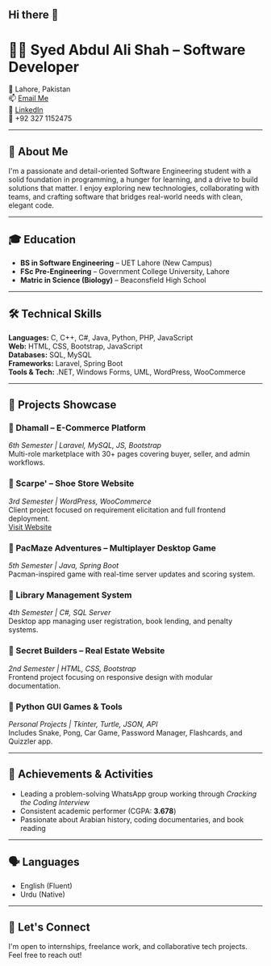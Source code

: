 ## Hi there 👋
# 👨‍💻 Syed Abdul Ali Shah – Software Developer

📍 Lahore, Pakistan  
📫 [Email Me](mailto:syedabdulalishah.786@gmail.com)  
🔗 [LinkedIn](https://www.linkedin.com/in/syed-abdul-ali-shah/)  
📱 +92 327 1152475  

---

## 🚀 About Me

I'm a passionate and detail-oriented Software Engineering student with a solid foundation in programming, a hunger for learning, and a drive to build solutions that matter. I enjoy exploring new technologies, collaborating with teams, and crafting software that bridges real-world needs with clean, elegant code.

---

## 🎓 Education

- **BS in Software Engineering** – UET Lahore (New Campus)  
- **FSc Pre-Engineering** – Government College University, Lahore  
- **Matric in Science (Biology)** – Beaconsfield High School  

---

## 🛠️ Technical Skills

**Languages:** C, C++, C#, Java, Python, PHP, JavaScript  
**Web:** HTML, CSS, Bootstrap, JavaScript  
**Databases:** SQL, MySQL  
**Frameworks:** Laravel, Spring Boot  
**Tools & Tech:** .NET, Windows Forms, UML, WordPress, WooCommerce  

---

## 💼 Projects Showcase

### 🔹 Dhamall – E-Commerce Platform  
_6th Semester | Laravel, MySQL, JS, Bootstrap_  
Multi-role marketplace with 30+ pages covering buyer, seller, and admin workflows.

### 🔹 Scarpe' – Shoe Store Website  
_3rd Semester | WordPress, WooCommerce_  
Client project focused on requirement elicitation and full frontend deployment.  
[Visit Website](https://scarpe.com.pk)

### 🔹 PacMaze Adventures – Multiplayer Desktop Game  
_5th Semester | Java, Spring Boot_  
Pacman-inspired game with real-time server updates and scoring system.

### 🔹 Library Management System  
_4th Semester | C#, SQL Server_  
Desktop app managing user registration, book lending, and penalty systems.

### 🔹 Secret Builders – Real Estate Website  
_2nd Semester | HTML, CSS, Bootstrap_  
Frontend project focusing on responsive design with modular documentation.

### 🔹 Python GUI Games & Tools  
_Personal Projects | Tkinter, Turtle, JSON, API_  
Includes Snake, Pong, Car Game, Password Manager, Flashcards, and Quizzler app.

---

## 🏅 Achievements & Activities

- Leading a problem-solving WhatsApp group working through _Cracking the Coding Interview_
- Consistent academic performer (CGPA: **3.678**)
- Passionate about Arabian history, coding documentaries, and book reading

---

## 🗣️ Languages

- English (Fluent)  
- Urdu (Native)

---

## 🤝 Let's Connect

I'm open to internships, freelance work, and collaborative tech projects. Feel free to reach out!


<!--
**shah541-g/shah541-g** is a ✨ _special_ ✨ repository because its `README.md` (this file) appears on your GitHub profile.

Here are some ideas to get you started:

- 🔭 I’m currently working on ...
- 🌱 I’m currently learning ...
- 👯 I’m looking to collaborate on ...
- 🤔 I’m looking for help with ...
- 💬 Ask me about ...
- 📫 How to reach me: ...
- 😄 Pronouns: ...
- ⚡ Fun fact: ...
-->

